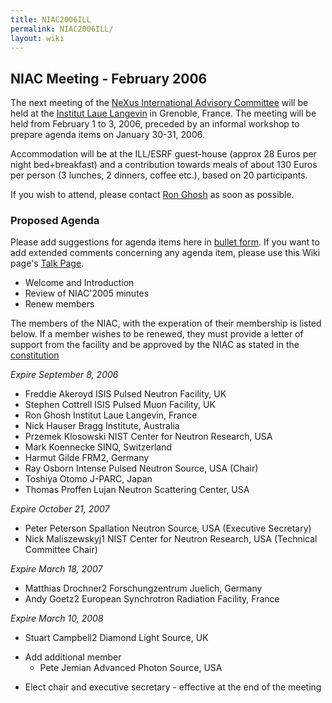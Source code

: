 ```yaml
---
title: NIAC2006ILL
permalink: NIAC2006ILL/
layout: wiki
---
```


NIAC Meeting - February 2006
----------------------------

The next meeting of the [ NeXus International Advisory
Committee](NIAC "wikilink") will be held at the [Institut Laue
Langevin](http://www.ill.fr) in Grenoble, France. The meeting will be
held from February 1 to 3, 2006, preceded by an informal workshop to
prepare agenda items on January 30-31, 2006.

Accommodation will be at the ILL/ESRF guest-house (approx 28 Euros per
night bed+breakfast) and a contribution towards meals of about 130 Euros
per person (3 lunches, 2 dinners, coffee etc.), based on 20
participants.

If you wish to attend, please contact [Ron Ghosh](mailto:ghosh@ill.fr)
as soon as possible.

### Proposed Agenda

Please add suggestions for agenda items here in [ bullet
form](Help:Editing#Lists "wikilink"). If you want to add extended
comments concerning any agenda item, please use this Wiki page's [ Talk
Page](Talk:NIAC_Meetings "wikilink").

-   Welcome and Introduction
-   Review of NIAC'2005 minutes
-   Renew members

The members of the NIAC, with the experation of their membership is
listed below. If a member wishes to be renewed, they must provide a
letter of support from the facility and be approved by the NIAC as
stated in the [constitution](NIAC "wikilink")

*Expire September 8, 2006*

-   Freddie Akeroyd ISIS Pulsed Neutron Facility, UK
-   Stephen Cottrell ISIS Pulsed Muon Facility, UK
-   Ron Ghosh Institut Laue Langevin, France
-   Nick Hauser Bragg Institute, Australia
-   Przemek Klosowski NIST Center for Neutron Research, USA
-   Mark Koennecke SINQ, Switzerland
-   Harmut Gilde FRM2, Germany
-   Ray Osborn Intense Pulsed Neutron Source, USA (Chair)
-   Toshiya Otomo J-PARC, Japan
-   Thomas Proffen Lujan Neutron Scattering Center, USA

*Expire October 21, 2007*

-   Peter Peterson Spallation Neutron Source, USA (Executive Secretary)
-   Nick Maliszewskyj1 NIST Center for Neutron Research, USA (Technical
    Committee Chair)

*Expire March 18, 2007*

-   Matthias Drochner2 Forschungzentrum Juelich, Germany
-   Andy Goetz2 European Synchrotron Radiation Facility, France

*Expire March 10, 2008*

-   Stuart Campbell2 Diamond Light Source, UK

<!-- -->

-   Add additional member
    -   Pete Jemian Advanced Photon Source, USA

<!-- -->

-   Elect chair and executive secretary - effective at the end of the
    meeting

